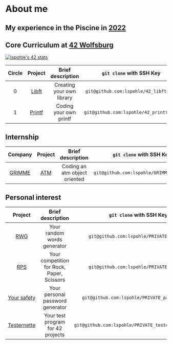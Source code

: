 # About me

## My experience in the Piscine in [2022](https://de.linkedin.com/posts/42wolfsburg_meet-the-pisciners-of-42-wolfsburg-lea-activity-7001888943784787968-BH_N)

## Core Curriculum at [42 Wolfsburg](https://42wolfsburg.de/)

[![lspohle's 42 stats](https://badge42.vercel.app/api/v2/clc39o9vg00590flgbemnvaab/stats?cursusId=21&coalitionId=150)](https://github.com/JaeSeoKim/badge42) 

| Circle | Project |         Brief description  | `git clone` with SSH Key | Language | OS | Score   |Status |
|:------:|:-------:|:--------------------------:|:--------:|:--------:|:--:|:------:|:-----:|
| 0      | [Libft](https://github.com/lspohle/libft)   | Creating your own library   |`git@github.com:lspohle/42_libft.git`| C        | macOS|125%  |  ✅|
| 1      | [Printf](https://github.com/lspohle/ft_printf)  |Coding your own printf      |`git@github.com:lspohle/42_printf.git`| C        | macOS|104%      |  ✅|

## Internship

| Company | Project       |         Brief description      | `git clone` with SSH Key | Language | OS |  Status |
|:-------:|:-------------:|:------------------------------:|:--------:|:--------:|:--:|:------:|
|[GRIMME](https://grimme.com/de)   |[ATM](https://github.com/lspohle/atm)            |Coding an atm object oriented   |`git@github.com:lspohle/GRIMME_atm.git`| C#       | macOS|✅      |

## Personal interest

| Project       |         Brief description      | `git clone` with SSH Key | Language | OS |  Status |
|:-------------:|:------------------------------:|:--------:|:--------:|:--:|:------:|
|[RWG](https://github.com/lspohle/random_words_generator)|Your random words generator | `git@github.com:lspohle/PRIVATE_rwg.git`| C        | macOS|✅      |
|[RPS](https://github.com/lspohle/PRIVATE_rps)|Your competition for Rock, Paper, Scissors |`git@github.com:lspohle/PRIVATE_rps.git`| C        | macOS|✅      |
|[Your safety](https://github.com/lspohle/PRIVATE_password)|Your personal password generator |`git@github.com:lspohle/PRIVATE_password.git`| C        | macOS|✅      |
|[Testernette](https://github.com/lspohle/42_testernette)|Your test program for 42 projects |`git@github.com:lspohle/PRIVATE_testernette_42.git`| C        | macOS|✅      |
